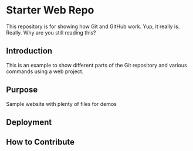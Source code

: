 # Starter Web Repo

This repository is for showing how Git and GitHub work. Yup, it really is. Really. 
Why are you still reading this?

## Introduction

This is an example to show different parts of the Git repository and various commands using a web project.

## Purpose

Sample website with plenty of files for demos

## Deployment

## How to Contribute